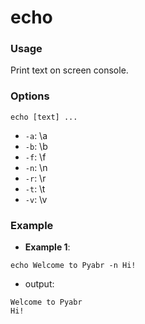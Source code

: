 # echo

### Usage
Print text on screen console.

### Options
```
echo [text] ...
```

- `-a`: \a
- `-b`: \b
- `-f`: \f
- `-n`: \n
- `-r`: \r
- `-t`: \t
- `-v`: \v

### Example
- **Example 1**:
```
echo Welcome to Pyabr -n Hi!
```
- output:
```
Welcome to Pyabr 
Hi!
```
